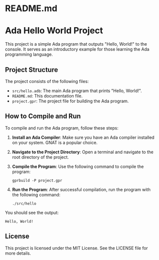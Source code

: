 # README.md

# Ada Hello World Project

This project is a simple Ada program that outputs "Hello, World!" to the console. It serves as an introductory example for those learning the Ada programming language.

## Project Structure

The project consists of the following files:

- `src/hello.adb`: The main Ada program that prints "Hello, World!".
- `README.md`: This documentation file.
- `project.gpr`: The project file for building the Ada program.

## How to Compile and Run

To compile and run the Ada program, follow these steps:

1. **Install an Ada Compiler**: Make sure you have an Ada compiler installed on your system. GNAT is a popular choice.

2. **Navigate to the Project Directory**: Open a terminal and navigate to the root directory of the project.

3. **Compile the Program**: Use the following command to compile the program:
   ```
   gprbuild -P project.gpr
   ```

4. **Run the Program**: After successful compilation, run the program with the following command:
   ```
   ./src/hello
   ```

You should see the output:
```
Hello, World!
```

## License

This project is licensed under the MIT License. See the LICENSE file for more details.